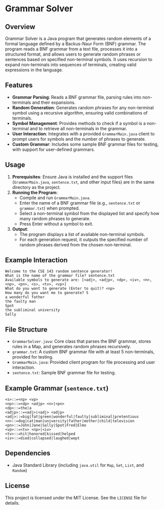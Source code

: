 
# Grammar Solver

## Overview
Grammar Solver is a Java program that generates random elements of a formal language defined by a Backus-Naur Form (BNF) grammar. The program reads a BNF grammar from a text file, processes it into a structured format, and allows users to generate random phrases or sentences based on specified non-terminal symbols. It uses recursion to expand non-terminals into sequences of terminals, creating valid expressions in the language.

## Features
- **Grammar Parsing**: Reads a BNF grammar file, parsing rules into non-terminals and their expansions.
- **Random Generation**: Generates random phrases for any non-terminal symbol using a recursive algorithm, ensuring valid combinations of terminals.
- **Symbol Management**: Provides methods to check if a symbol is a non-terminal and to retrieve all non-terminals in the grammar.
- **User Interaction**: Integrates with a provided `GrammarMain.java` client to prompt users for symbols and the number of phrases to generate.
- **Custom Grammar**: Includes some sample BNF grammar files for testing, with support for user-defined grammars.

## Usage
1. **Prerequisites**: Ensure Java is installed and the support files (`GrammarMain.java`, `sentence.txt`, and other input files) are in the same directory as the project.
2. **Running the Program**:
   - Compile and run `GrammarMain.java`.
   - Enter the name of a BNF grammar file (e.g., `sentence.txt` or `grammar.txt`) when prompted.
   - Select a non-terminal symbol from the displayed list and specify how many random phrases to generate.
   - Press Enter without a symbol to exit.
3. **Output**:
   - The program displays a list of available non-terminal symbols.
   - For each generation request, it outputs the specified number of random phrases derived from the chosen non-terminal.

## Example Interaction
```
Welcome to the CSE 143 random sentence generator!
What is the name of the grammar file? sentence.txt
Available symbols to generate are: [<adj>, <adjp>, <dp>, <iv>, <n>, <np>, <pn>, <s>, <tv>, <vp>]
What do you want to generate (Enter to quit)? <np>
How many do you want me to generate? 5
a wonderful father
the faulty man
Spot
the subliminal university
Sally
```

## File Structure
- `GrammarSolver.java`: Core class that parses the BNF grammar, stores rules in a Map, and generates random phrases recursively.
- `grammar.txt`: A custom BNF grammar file with at least 5 non-terminals, provided for testing.
- `GrammarMain.java`: Provided client program for file processing and user interaction.
- `sentence.txt`: Sample BNF grammar file for testing.

## Example Grammar (`sentence.txt`)
```
<s>::=<np> <vp>
<np>::=<dp> <adjp> <n>|<pn>
<dp>::=the|a
<adjp>::=<adj>|<adj> <adjp>
<adj>::=big|fat|green|wonderful|faulty|subliminal|pretentious
<n>::=dog|cat|man|university|father|mother|child|television
<pn>::=John|Jane|Sally|Spot|Fred|Elmo
<vp>::=<tv> <np>|<iv>
<tv>::=hit|honored|kissed|helped
<iv>::=died|collapsed|laughed|wept
```

## Dependencies
- Java Standard Library (including `java.util` for `Map`, `Set`, `List`, and `Random`)

## License
This project is licensed under the MIT License. See the `LICENSE` file for details.
